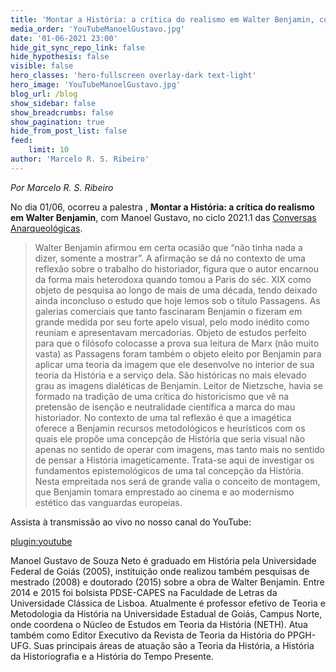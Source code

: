 ```yaml
---
title: 'Montar a História: a crítica do realismo em Walter Benjamin, com Manoel Gustavo'
media_order: 'YouTubeManoelGustavo.jpg'
date: '01-06-2021 23:00'
hide_git_sync_repo_link: false
hide_hypothesis: false
visible: false
hero_classes: 'hero-fullscreen overlay-dark text-light'
hero_image: 'YouTubeManoelGustavo.jpg'
blog_url: /blog
show_sidebar: false
show_breadcrumbs: false
show_pagination: true
hide_from_post_list: false
feed:
    limit: 10
author: 'Marcelo R. S. Ribeiro'
---
```


*Por Marcelo R. S. Ribeiro*

No dia 01/06, ocorreu a palestra , **Montar a História: a crítica do realismo em Walter Benjamin**, com Manoel Gustavo, no ciclo 2021.1 das [Conversas Anarqueológicas](http://arqueologiadosensivel.ufba.br/projetos/extensao/anarqueologicas).

> Walter Benjamin afirmou em certa ocasião que “não tinha nada a dizer, somente a mostrar”. A afirmação se dá no contexto de uma reflexão sobre o trabalho do historiador, figura que o autor encarnou da forma mais heterodoxa quando tomou a Paris do séc. XIX como objeto de pesquisa ao longo de mais de uma década, tendo deixado ainda inconcluso o estudo que hoje lemos sob o título Passagens. As galerias comerciais que tanto fascinaram Benjamin o fizeram em grande medida por seu forte apelo visual, pelo modo inédito como reuniam e apresentavam mercadorias. Objeto de estudos perfeito para que o filósofo colocasse a prova sua leitura de Marx (não muito vasta) as Passagens foram também o objeto eleito por Benjamin para aplicar uma teoria da imagem que ele desenvolve no interior de sua teoria da História e a serviço dela. São históricas no mais elevado grau as imagens dialéticas de Benjamin. Leitor de Nietzsche, havia se formado na tradição de uma crítica do historicismo que vê na pretensão de isenção e neutralidade científica a marca do mau historiador. No contexto de uma tal reflexão é que a imagética oferece a Benjamin recursos metodológicos e heurísticos com os quais ele propõe uma concepção de História que seria visual não apenas no sentido de operar com imagens, mas tanto mais no sentido de pensar a História imageticamente. Trata-se aqui de investigar os fundamentos epistemológicos de uma tal concepção da História. Nesta empreitada nos será de grande valia o conceito de montagem, que Benjamin tomara emprestado ao cinema e ao modernismo estético das vanguardas europeias.

Assista à transmissão ao vivo no nosso canal do YouTube:

[plugin:youtube](https://www.youtube.com/watch?v=_iUi6DDcjzA)

Manoel Gustavo de Souza Neto é graduado em História pela Universidade Federal de Goiás (2005), instituição onde realizou também pesquisas de mestrado (2008) e doutorado (2015) sobre a obra de Walter Benjamin. Entre 2014 e 2015 foi bolsista PDSE-CAPES na Faculdade de Letras da Universidade Clássica de Lisboa. Atualmente é professor efetivo de Teoria e Metodologia da História na Universidade Estadual de Goiás, Campus Norte, onde coordena o Núcleo de Estudos em Teoria da História (NETH). Atua também como Editor Executivo da Revista de Teoria da História do PPGH-UFG. Suas principais áreas de atuação são a Teoria da História, a História da Historiografia e a História do Tempo Presente.
